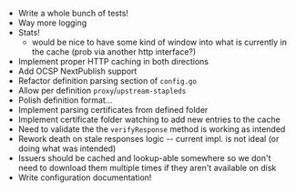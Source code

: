 * Write a whole bunch of tests!
* Way more logging
* Stats!
  * would be nice to have some kind of window into what is currently
    in the cache (prob via another http interface?)
* Implement proper HTTP caching in both directions
* Add OCSP NextPublish support
* Refactor definition parsing section of `config.go`
* Allow per definition `proxy`/`upstream-stapleds`
* Polish definition format...
* Implement parsing certificates from defined folder
* Implement certificate folder watching to add new entries to the cache
* Need to validate the the `verifyResponse` method is working as intended
* Rework death on stale responses logic -- current impl. is not ideal (or doing
  what was intended)
* Issuers should be cached and lookup-able somewhere so we don't need to download
  them multiple times if they aren't available on disk
* Write configuration documentation!
